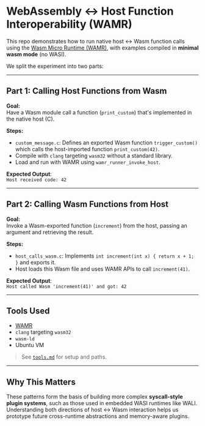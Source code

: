 # WebAssembly ↔ Host Function Interoperability (WAMR)

This repo demonstrates how to run native host ↔ Wasm function calls using the [Wasm Micro Runtime (WAMR)](https://github.com/bytecodealliance/wasm-micro-runtime), with examples compiled in **minimal wasm mode** (no WASI).

We split the experiment into two parts:

---

## Part 1: Calling Host Functions from Wasm

**Goal:**  
Have a Wasm module call a function (`print_custom`) that's implemented in the native host (C).

**Steps:**
- `custom_message.c`: Defines an exported Wasm function `trigger_custom()` which calls the host-imported function `print_custom(42)`.
- Compile with `clang` targeting `wasm32` without a standard library.
- Load and run with WAMR using `wamr_runner_invoke_host`.

 **Expected Output**:  
`Host received code: 42`

---

## Part 2: Calling Wasm Functions from Host

**Goal:**  
Invoke a Wasm-exported function (`increment`) from the host, passing an argument and retrieving the result.

**Steps:**
- `host_calls_wasm.c`: Implements `int increment(int x) { return x + 1; }` and exports it.
- Host loads this Wasm file and uses WAMR APIs to call `increment(41)`.

 **Expected Output**:  
`Host called Wasm 'increment(41)' and got: 42`

---

## Tools Used

- [WAMR](https://github.com/bytecodealliance/wasm-micro-runtime)
- `clang` targeting `wasm32`
- `wasm-ld`
- Ubuntu VM

> See [`tools.md`](./tools.md) for setup and paths.

---

## Why This Matters

These patterns form the basis of building more complex **syscall-style plugin systems**, such as those used in embedded WASI runtimes like WALI. Understanding both directions of host ↔ Wasm interaction helps us prototype future cross-runtime abstractions and memory-aware plugins.
